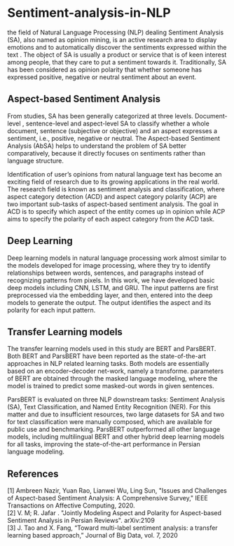 # Sentiment-analysis-in-NLP
the field of Natural Language Processing (NLP) dealing Sentiment Analysis (SA), also named as opinion mining, is an active research area to display emotions and to automatically discover the sentiments expressed within the text . The object of SA is usually a product or service that is of keen interest among people, that they care to put a sentiment towards it. Traditionally, SA has been considered as opinion polarity that whether someone has expressed positive, negative or neutral sentiment about an event. 

## Aspect-based Sentiment Analysis
From studies, SA has been generally categorized at three levels. Document-level , sentence-level and aspect-level SA  to classify whether a whole document, sentence (subjective or objective) and an aspect expresses a sentiment, i.e., positive, negative or neutral. The Aspect-based Sentiment Analysis (AbSA) helps to understand the problem of SA better comparatively, because it directly focuses on sentiments rather than language structure.

Identification of user’s opinions from natural language text has become an exciting field of research due to its growing applications in the real world. The research field is known as sentiment analysis and classification, where aspect category detection (ACD) and aspect category polarity (ACP) are two important sub-tasks of aspect-based sentiment analysis. The goal in ACD is to specify which aspect of the entity comes up in opinion while ACP aims to specify the polarity of each aspect category from the ACD task.

## Deep Learning
Deep learning models in natural language processing work almost similar to the models developed for image processing, where they try to identify relationships between words, sentences, and paragraphs instead of recognizing patterns from pixels. In this work, we have developed basic deep models including CNN, LSTM, and GRU. The input patterns are first preprocessed via the embedding layer, and then, entered into the deep models to generate the output. The output identifies the aspect and its polarity for each input pattern.

## Transfer Learning models
The transfer learning models used in this study are BERT  and ParsBERT. Both BERT and ParsBERT have been reported as the state-of-the-art approaches in NLP related learning tasks. Both models are essentially based on an encoder–decoder net-work, namely a transforme. parameters of BERT are obtained through the masked language modeling, where the model is trained to predict some masked-out words in given sentences.

ParsBERT is evaluated on three NLP downstream tasks: Sentiment Analysis (SA), Text Classification, and Named Entity Recognition (NER). For this matter and due to insufficient resources, two large datasets for SA and two for text classification were manually composed, which are available for public use and benchmarking. ParsBERT outperformed all other language models, including multilingual BERT and other hybrid deep learning models for all tasks, improving the state-of-the-art performance in Persian language modeling.

## References
[1] Ambreen Nazir, Yuan Rao, Lianwei Wu, Ling Sun, "Issues and Challenges of Aspect-based Sentiment Analysis: A Comprehensive Survey," IEEE Transactions on Affective Computing, 2020. <br>
[2]  V. M; R. Jafar . "Jointly Modeling Aspect and Polarity for Aspect-based Sentiment Analysis in Persian Reviews". arXiv:2109 <br>
[3] J. Tao and X. Fang, “Toward multi-label sentiment analysis: a transfer learning based approach,” Journal of Big Data, vol. 7, 2020 <br>
